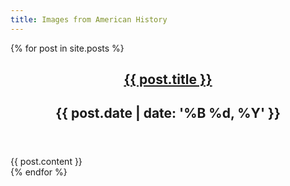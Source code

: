 ```yaml
---
title: Images from American History
---
```


{% for post in site.posts %}
  <article>
    <header>
      <h1 class="post-title">
        <a href="{{ post.url }}">{{ post.title }}</a>
      </h1>
      <h2 class="post-date">{{ post.date | date: '%B %d, %Y' }}</h2>
    </header>
    {{ post.content }}
  </article>
{% endfor %}
